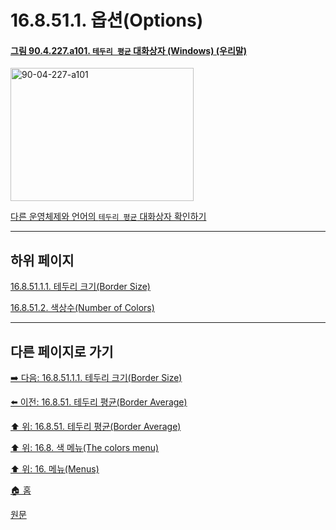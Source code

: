 # 16.8.51.1. 옵션(Options)

<a id="90-04-227-a101"></a>

#### [그림 90.4.227.a101. `테두리 평균` 대화상자 (Windows) (우리말)](./90-04-0227-border_average.md#90-04-227-a101)
<img width="293" height="213" alt="90-04-227-a101" src="https://github.com/user-attachments/assets/34efb040-89de-4103-af02-f981062728df" />

[다른 운영체제와 언어의 `테두리 평균` 대화상자 확인하기](./90-04-0227-border_average.md#90-04-227-a102)

***

## 하위 페이지

[16.8.51.1.1. 테두리 크기(Border Size)](./16-08-51-01-01-border_size.md)

[16.8.51.2. 색상수(Number of Colors)](./16-08-51-01-02-number_of_colors.md)

***

## 다른 페이지로 가기

[➡️ 다음: 16.8.51.1.1. 테두리 크기(Border Size)](./16-08-51-01-01-border_size.md)

[⬅️ 이전: 16.8.51. 테두리 평균(Border Average)](./16-08-51-00-border-average.md)

[⬆️ 위: 16.8.51. 테두리 평균(Border Average)](./16-08-51-00-border-average.md)

[⬆️ 위: 16.8. 색 메뉴(The colors menu)](./16-08-00-the-colors-menu.md)

[⬆️ 위: 16. 메뉴(Menus)](./16-00-menus.md)

[🏠 홈](./00-home.md)

[원문](https://docs.gimp.org/2.10/ko/plug-in-borderaverage.html#idm33923)